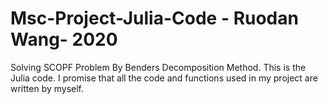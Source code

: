 # Msc-Project-Julia-Code - Ruodan Wang- 2020
Solving SCOPF Problem By Benders Decomposition Method.
This is the Julia code.
I promise that all the code and functions used in my project are written by myself.
